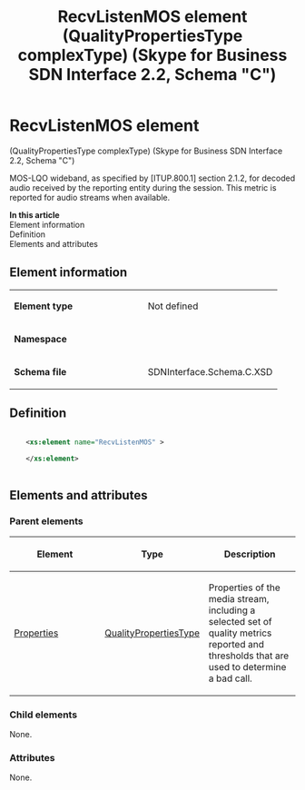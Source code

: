 ﻿---
title: RecvListenMOS element (QualityPropertiesType complexType) (Skype for Business SDN Interface 2.2, Schema "C")
TOCTitle: RecvListenMOS element
ms:assetid: ba34d158-59ed-d664-54e4-08ecae69d6eb
ms:mtpsurl: https://msdn.microsoft.com/en-us/library/Mt404825(v=office.16)
ms:contentKeyID: 68250738
ms.date: 08/24/2015
mtps_version: v=office.16
dev_langs:
- xml
---

# RecvListenMOS element 

(QualityPropertiesType complexType) (Skype for Business SDN Interface 2.2, Schema \"C\")

MOS-LQO wideband, as specified by \[ITUP.800.1\] section 2.1.2, for decoded audio received by the reporting entity during the session. This metric is reported for audio streams when available.

**In this article**  
Element information  
Definition  
Elements and attributes  

## Element information

<table>
<colgroup>
<col style="width: 50%" />
<col style="width: 50%" />
</colgroup>
<tbody>
<tr class="odd">
<td><p><strong>Element type</strong></p></td>
<td><p>Not defined</p></td>
</tr>
<tr class="even">
<td><p><strong>Namespace</strong></p></td>
<td><p></p></td>
</tr>
<tr class="odd">
<td><p><strong>Schema file</strong></p></td>
<td><p>SDNInterface.Schema.C.XSD</p></td>
</tr>
</tbody>
</table>


## Definition

```xml

    <xs:element name="RecvListenMOS" >
    
    </xs:element>
  
```

## Elements and attributes

### Parent elements

<table>
<colgroup>
<col style="width: 33%" />
<col style="width: 33%" />
<col style="width: 33%" />
</colgroup>
<thead>
<tr class="header">
<th><p>Element</p></th>
<th><p>Type</p></th>
<th><p>Description</p></th>
</tr>
</thead>
<tbody>
<tr class="odd">
<td><p><a href="properties-element-qualitytype-complextype-skype-for-business-sdn-interface-2-2-schema-c.md">Properties</a></p></td>
<td><p><a href="qualitypropertiestype-complextype-skype-for-business-sdn-interface-2-2-schema-c.md">QualityPropertiesType</a></p></td>
<td><p>Properties of the media stream, including a selected set of quality metrics reported and thresholds that are used to determine a bad call.</p></td>
</tr>
</tbody>
</table>


### Child elements

None.

### Attributes

None.

